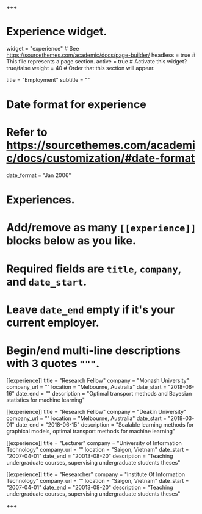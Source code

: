 +++
# Experience widget.
widget = "experience"  # See https://sourcethemes.com/academic/docs/page-builder/
headless = true  # This file represents a page section.
active = true  # Activate this widget? true/false
weight = 40  # Order that this section will appear.

title = "Employment"
subtitle = ""

# Date format for experience
#   Refer to https://sourcethemes.com/academic/docs/customization/#date-format
date_format = "Jan 2006"

# Experiences.
#   Add/remove as many `[[experience]]` blocks below as you like.
#   Required fields are `title`, `company`, and `date_start`.
#   Leave `date_end` empty if it's your current employer.
#   Begin/end multi-line descriptions with 3 quotes `"""`.

[[experience]]
  title = "Research Fellow"
  company = "Monash University"
  company_url = ""
  location = "Melbourne, Australia"
  date_start = "2018-06-16"
  date_end = ""
  description = "Optimal transport methods and Bayesian statistics for machine learning"

[[experience]]
  title = "Research Fellow"
  company = "Deakin University"
  company_url = ""
  location = "Melbourne, Australia"
  date_start = "2018-03-01"
  date_end = "2018-06-15"
  description = "Scalable learning methods for graphical models, optimal transport methods for machine learning"

[[experience]]
  title = "Lecturer"
  company = "University of Information Technology"
  company_url = ""
  location = "Saigon, Vietnam"
  date_start = "2007-04-01"
  date_end = "20013-08-20"
  description = "Teaching undergraduate courses, supervising undergraduate students theses"

[[experience]]
  title = "Researcher"
  company = "Institute Of Information Technology"
  company_url = ""
  location = "Saigon, Vietnam"
  date_start = "2007-04-01"
  date_end = "20013-08-20"
  description = "Teaching undergraduate courses, supervising undergraduate students theses"



+++
